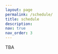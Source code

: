 ```yaml
---
layout: page
permalink: /schedule/
title: schedule
description: 
nav: true
nav_order: 3
---
```


TBA
